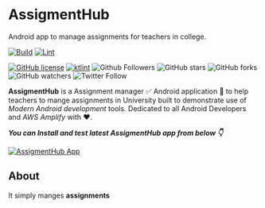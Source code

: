 # AssigmentHub
Android app to manage assignments for teachers in college.


[![Build](https://github.com/hellosagar/AssigmentHub/workflows/Build/badge.svg?branch=master)](https://github.com/hellosagar/AssigmentHub/actions?query=workflow%3ABuild)
[![Lint](https://github.com/hellosagar/AssigmentHub/workflows/Lint/badge.svg?branch=master)](https://github.com/hellosagar/AssigmentHub/actions?query=workflow%3ALint)

[![GitHub license](https://img.shields.io/badge/License-MIT-blue.svg)](LICENSE)
[![ktlint](https://img.shields.io/badge/code%20style-%E2%9D%A4-FF4081.svg)](https://ktlint.github.io/)
![Github Followers](https://img.shields.io/github/followers/hellosagar?label=Follow&style=social)
![GitHub stars](https://img.shields.io/github/stars/hellosagar/AssigmentHub?style=social)
![GitHub forks](https://img.shields.io/github/forks/hellosagar/AssigmentHub?style=social)
![GitHub watchers](https://img.shields.io/github/watchers/hellosagar/AssigmentHub?style=social)
![Twitter Follow](https://img.shields.io/twitter/follow/SagarKh03980377?label=Follow&style=social)

**AssigmentHub** is a Assignment manager ✅ Android application 📱 to help teachers to mange assignments in University built to demonstrate use of *Modern Android development* tools. Dedicated to all Android Developers and *AWS Amplify* with ❤️. 

***You can Install and test latest AssigmentHub app from below 👇***

[![AssigmentHub App](https://img.shields.io/badge/AssigmentHub✅-APK-red.svg?style=for-the-badge&logo=android)](https://github.com/hellosagar/Assigmenthub/releases/latest/download/app.apk)

## About
It simply manges **assignments**
